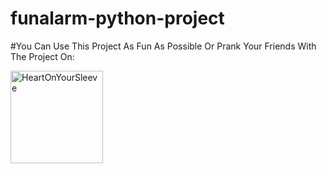 # funalarm-python-project
#You Can Use This Project As Fun As Possible Or Prank Your Friends With The Project On:

<img width="148" alt="HeartOnYourSleeve" src="https://github.com/mahdiricky/funalarm-python-project/assets/150655877/eb48578a-aa79-4698-bffe-1967245545f1">




